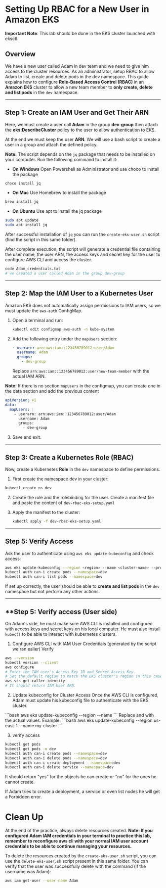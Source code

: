 # Setting Up RBAC for a New User in Amazon EKS

**Important Note**: This lab should be done in the EKS cluster launched with eksctl.

## **Overview**

We have a new user called Adam in dev team and we need to give him access to the cluster resources. As an administrator, setup RBAC to allow Adam to list, create and delete pods in the dev namespace. 
This guide explains how to configure **Role-Based Access Control (RBAC)** in an **Amazon EKS** cluster to allow a new team member to **only create, delete and list pods** in the `dev` namespace.

---

## **Step 1: Create an IAM User and Get Their ARN**

Here, we must create a user call **Adam** in the group **dev-group** then attach the **eks:DescribeCluster** policy to the user to allow authentication to EKS.

At the end we must keep the user **ARN**. We will use a bash script to create a user in a group and attach the defined policy.

**Note:** The script depends on the `jq` package that needs to be installed on your computer.
Run the following command to install it:

- **On Windows**
Open Powershell as Administrator and use choco to install the package
```bash
choco install jq
```

- **On Mac**
Use Homebrew to install the package
```bash
brew install jq
```

- **On Ubuntu**
Use apt to install the jq package
```bash
sudo apt update
sudo apt install jq
```
After successful installation of `jq` you can run the `create-eks-user.sh` script (find the script in this same folder). 

After complete execution, the script will generate a credential file containing the user name, the user ARN, the access keys and secret key for the user to configure AWS CLI and access the cluster. 

```bash
code Adam_credentials.txt
# we created a user called Adam in the group dev-group
```
---

## **Step 2: Map the IAM User to a Kubernetes User**
Amazon EKS does not automatically assign permissions to IAM users, so we must update the `aws-auth` ConfigMap.

1. Open a terminal and run:

   ```sh
   kubectl edit configmap aws-auth -n kube-system
   ```

2. Add the following entry under the `mapUsers` section:

   ```yaml
   - userarn: arn:aws:iam::123456789012:user/Adam
     username: Adam
     groups:
       - dev-group
   ```

   Replace `arn:aws:iam::123456789012:user/new-team-member` with the actual IAM ARN.

**Note:** If there is no section `mapUsers` in the configmap, you can create one in the data section and add the previous content

```yaml
apiVersion: v1
data:
  mapUsers: |
    - userarn: arn:aws:iam::123456789012:user/Adam
      username: Adam
      groups:
        - dev-group
```

3. Save and exit.

---

## **Step 3: Create a Kubernetes Role (RBAC)**
Now, create a Kubernetes **Role** in the `dev` namespace to define permissions.

1. First create the namespace dev in your cluster: 
```bash
kubectl create ns dev
```

2. Create the role and the rolebinding for the user. Create a manifest file and paste the content of `dev-rbac-eks-setup.yaml`

3. Apply the manifest to the cluster:

   ```sh
   kubectl apply -f dev-rbac-eks-setup.yaml
   ```

---

## **Step 5: Verify Access**
Ask the user to authenticate using `aws eks update-kubeconfig` and check access:

```sh
aws eks update-kubeconfig --region <region> --name <cluster-name> --profile <aws-profile>
kubectl auth can-i create pods --namespace=dev
kubectl auth can-i list pods --namespace=dev
```

If set up correctly, the user should be able to **create and list pods** in the `dev` namespace but not perform any other actions.

---

## **Step 5: Verify access (User side)

On Adam's side, he must make sure AWS CLI is installed and configured with access keys and secret keys on his local computer. He must also install `kubectl` to be able to interact with kubernetes clusters.
1. Configure AWS CLI with IAM User Credentials (generated by the script we ran ealier)
Verify
```bash
aws --version
kubectl version --client
aws configure
# Enter the IAM user's Access Key ID and Secret Access Key.
# Set the default region to match the EKS cluster's region in this case us-east-1
aws sts get-caller-identity
# It should return IAM User ARN.
```
2. Update kubeconfig for Cluster Access
Once the AWS CLI is configured, Adam must update his kubeconfig file to authenticate with the EKS cluster.

´´´bash
aws eks update-kubeconfig --region <region> --name <cluster-name>
´´´
Replace <region> and <cluster-name> with the actual values. Example:
´´´bash
aws eks update-kubeconfig --region us-east-1 --name my-cluster
´´´

3. verify access
```bash
kubectl get pods
kubectl get pods -n dev
kubectl auth can-i create pods --namespace=dev
kubectl auth can-i delete pods --namespace=dev
kubectl auth can-i create deployment --namespace=dev
kubectl auth can-i delete service --namespace=dev
```
It should return "yes" for the objects he can create or "no" for the ones he cannot create.

If Adam tries to create a deployment, a service or even list nodes he will get a Forbidden error.

# Clean Up

At the end of the practice, always delete resources created.
**Note: If you configured Adam IAM credentials in your terminal to practice this lab, remember to reconfigure aws cli with your normal IAM user account credentials to be able to continue managing your resources.**

To delete the resources created by the `create-eks-user.sh` script, you can use the `delete-eks-user.sh` script present in this same folder.
You can verify that the user was successfully delete with the command (if the username was Adam):

```bash
aws iam get-user --user-name Adam
```